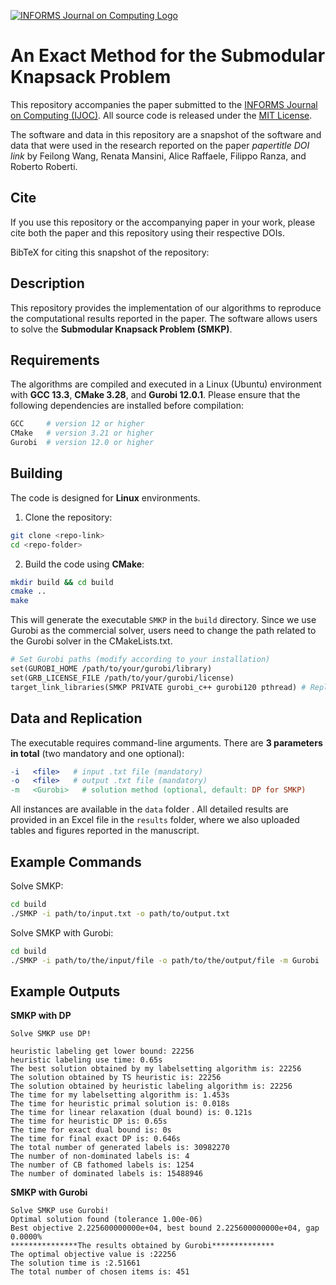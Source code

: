[![INFORMS Journal on Computing Logo](https://INFORMSJoC.github.io/logos/INFORMS_Journal_on_Computing_Header.jpg)](https://pubsonline.informs.org/journal/ijoc)

# An Exact Method for the Submodular Knapsack Problem

This repository accompanies the paper submitted to the [INFORMS Journal on Computing (IJOC)](https://pubsonline.informs.org/journal/ijoc). All source code is released under the [MIT License](LICENSE).

The software and data in this repository are a snapshot of the software and data that were used in the research reported on the paper *papertitle DOI link* by Feilong Wang, Renata Mansini, Alice Raffaele, Filippo Ranza, and Roberto Roberti.

## Cite

If you use this repository or the accompanying paper in your work, please cite both the paper and this repository using their respective DOIs.

<!-- TODO: Add DOI of the paper -->
<!-- TODO: Add DOI of this repository -->

BibTeX for citing this snapshot of the repository:

<!-- TODO: Insert BibTeX here -->

## Description

This repository provides the implementation of our algorithms to reproduce the computational results reported in the paper. The software allows users to solve the **Submodular Knapsack Problem (SMKP)**.

## Requirements

The algorithms are compiled and executed in a Linux (Ubuntu) environment with **GCC 13.3**, **CMake 3.28**, and **Gurobi 12.0.1**. Please ensure that the following dependencies are installed before compilation:

```bash
GCC     # version 12 or higher
CMake   # version 3.21 or higher
Gurobi  # version 12.0 or higher
```

## Building

The code is designed for **Linux** environments. 

1. Clone the repository:

```bash
git clone <repo-link>
cd <repo-folder>
```

2. Build the code using **CMake**:

```bash
mkdir build && cd build
cmake ..
make
```

This will generate the executable `SMKP` in the `build` directory. Since we use Gurobi as the commercial solver, users need to change the path related to the Gurobi solver in the CMakeLists.txt.

```makefile
# Set Gurobi paths (modify according to your installation)
set(GUROBI_HOME /path/to/your/gurobi/library)
set(GRB_LICENSE_FILE /path/to/your/gurobi/license)
target_link_libraries(SMKP PRIVATE gurobi_c++ gurobi120 pthread) # Replace gurobi120 with your installed version (e.g., gurobi110 version)
```

## Data and Replication

 The executable requires command-line arguments. There are **3 parameters in total** (two mandatory and one optional):

```makefile
-i   <file>   # input .txt file (mandatory)
-o   <file>   # output .txt file (mandatory)
-m   <Gurobi>   # solution method (optional, default: DP for SMKP)
```

All instances are available in the `data` folder .
All detailed results are provided in an Excel file in the `results` folder, where we also uploaded tables and figures reported in the manuscript.

## Example Commands

Solve SMKP:

```bash
cd build
./SMKP -i path/to/input.txt -o path/to/output.txt
```

Solve SMKP with Gurobi:

```bash
cd build
./SMKP -i path/to/the/input/file -o path/to/the/output/file -m Gurobi
```

## Example Outputs

**SMKP with DP**

```
Solve SMKP use DP!

heuristic labeling get lower bound: 22256
heuristic labeling use time: 0.65s
The best solution obtained by my labelsetting algorithm is: 22256
The solution obtained by TS heuristic is: 22256
The solution obtained by heuristic labeling algorithm is: 22256
The time for my labelsetting algorithm is: 1.453s
The time for heuristic primal solution is: 0.018s
The time for linear relaxation (dual bound) is: 0.121s
The time for heuristic DP is: 0.65s
The time for exact dual bound is: 0s
The time for final exact DP is: 0.646s
The total number of generated labels is: 30982270
The number of non-dominated labels is: 4
The number of CB fathomed labels is: 1254
The number of dominated labels is: 15488946
```
**SMKP with Gurobi**

```
Solve SMKP use Gurobi!
Optimal solution found (tolerance 1.00e-06)
Best objective 2.225600000000e+04, best bound 2.225600000000e+04, gap 0.0000%
***************The results obtained by Gurobi**************
The optimal objective value is :22256
The solution time is :2.51661
The total number of chosen items is: 451
``` 
